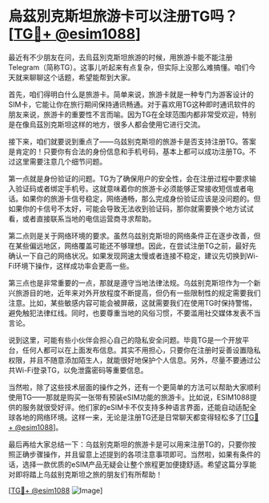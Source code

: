 # 烏茲別克斯坦旅游卡可以注册TG吗？[[TG💪+ @esim1088](https://t.me/s/esim1088)]

最近有不少朋友在问，去烏茲別克斯坦旅游的时候，用旅游卡能不能注册Telegram（简称TG）。这事儿听起来有点复杂，但实际上没那么难搞懂。咱们今天就来聊聊这个话题，希望能帮到大家。

首先，咱们得明白什么是旅游卡。简单来说，旅游卡就是一种专门为游客设计的SIM卡，它能让你在旅行期间保持通讯畅通。对于喜欢用TG这种即时通讯软件的朋友来说，旅游卡的重要性不言而喻。因为TG在全球范围内都非常受欢迎，特别是在像烏茲別克斯坦这样的地方，很多人都会使用它进行交流。

接下来，咱们就要说到重点了——乌兹别克斯坦的旅游卡是否支持注册TG。答案是肯定的！只要你有合法的身份信息和手机号码，基本上都可以成功注册TG。不过这里需要注意几个细节问题。

第一点就是身份验证的问题。TG为了确保用户的安全性，会在注册过程中要求输入验证码或者绑定手机号。这就意味着你的旅游卡必须能够正常接收短信或者电话。如果你的旅游卡信号稳定，网络通畅，那么完成身份验证应该是没问题的。但如果你的卡信号不太好，可能会导致无法收到验证码，那你就需要换个地方试试看，或者直接联系当地的电信运营商寻求帮助。

第二点则是关于网络环境的要求。虽然乌兹别克斯坦的网络条件正在逐步改善，但在某些偏远地区，网络覆盖可能还不够理想。因此，在尝试注册TG之前，最好先确认一下自己的网络状况。如果发现网速太慢或者连接不稳定，建议先切换到Wi-Fi环境下操作，这样成功率会更高一些。

第三点也是非常重要的一点，那就是遵守当地法律法规。乌兹别克斯坦作为一个新兴旅游目的地，近年来对外开放程度不断提高，但仍有一些限制性的规定需要我们注意。比如，某些敏感内容可能会被屏蔽，这就需要我们在使用TG时保持警惕，避免触犯法律红线。同时，也要尊重当地的风俗习惯，不要滥用社交媒体发表不当言论。

说到这里，可能有些小伙伴会担心自己的隐私安全问题。毕竟TG是一个开放平台，任何人都可以在上面发布信息。其实不用担心，只要你在注册时妥善设置隐私权限，并且不随意添加陌生人，就能很好地保护个人信息。另外，尽量不要通过公共Wi-Fi登录TG，以免泄露密码等重要信息。

当然啦，除了这些技术层面的操作之外，还有一个更简单的方法可以帮助大家顺利使用TG——那就是购买一张带有预装eSIM功能的旅游卡。比如说，ESIM1088提供的服务就很受好评。他们家的eSIM卡不仅支持多种语言界面，还能自动适配全球各地的网络环境。这样一来，无论是注册TG还是日常聊天都变得轻松多了[[TG💪+ @esim1088](https://t.me/s/esim1088)]。

最后再给大家总结一下：乌兹别克斯坦的旅游卡是可以用来注册TG的，只要你按照正确步骤操作，并且留意上述提到的各项注意事项即可。当然啦，如果有条件的话，选择一款优质的eSIM产品无疑会让整个旅程更加便捷舒适。希望这篇分享能对即将踏上乌兹别克斯坦之旅的朋友们有所帮助！

[[TG💪+ @esim1088](https://t.me/s/esim1088) ![Image](https://i.postimg.cc/4NQfJmqS/Snipaste-2025-05-13-00-14-12.png)]